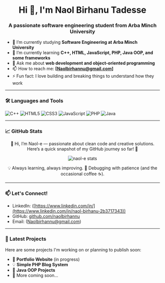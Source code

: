 <h1 align="center">Hi 👋, I'm Naol Birhanu Tadesse</h1>
<h3 align="center">A passionate software engineering student from Arba Minch University</h3>

- 🔭 I’m currently studying **Software Engineering at Arba Minch University**
- 🌱 I’m currently learning **C++, HTML, JavaScript, PHP, Java OOP, and some frameworks**
- 💬 Ask me about **web development and object-oriented programming**
- 📫 How to reach me: **[Naolbirhannu@gmail.com]**
- ⚡ Fun fact: I love building and breaking things to understand how they work

---

### 🛠️ Languages and Tools

<p align="left">
  <img src="https://img.shields.io/badge/C%2B%2B-00599C?style=flat&logo=c%2B%2B&logoColor=white" alt="C++"/>
  <img src="https://img.shields.io/badge/HTML5-E34F26?style=flat&logo=html5&logoColor=white" alt="HTML5"/>
  <img src="https://img.shields.io/badge/CSS3-1572B6?style=flat&logo=css3&logoColor=white" alt="CSS3"/>
  <img src="https://img.shields.io/badge/JavaScript-F7DF1E?style=flat&logo=javascript&logoColor=black" alt="JavaScript"/>
  <img src="https://img.shields.io/badge/PHP-777BB4?style=flat&logo=php&logoColor=white" alt="PHP"/>
  <img src="https://img.shields.io/badge/Java-007396?style=flat&logo=java&logoColor=white" alt="Java"/>
</p>

---

### 📈 GitHub Stats

<p align="center">
  👋 Hi, I’m Naol-e — passionate about clean code and creative solutions.  
  Here’s a quick snapshot of my GitHub journey so far! 🚀
</p>

<p align="center">
  <img src="https://github-readme-stats.vercel.app/api?username=naol-e&show_icons=true&theme=radical" alt="naol-e stats"/>
</p>

<p align="center">
  💡 Always learning, always improving.  
  🐞 Debugging with patience (and the occasional coffee ☕).  
</p>



---

### 📫 Let's Connect!

- LinkedIn: ([https://www.linkedin.com/in/](https://www.linkedin.com/in/naol-birhanu-2b3717343))
- GitHub: [github.com/naolbirhannu](https://github.com/naol-e)
- Email: (Naolbirhannu@gmail.com) 

---

### 📝 Latest Projects

Here are some projects I'm working on or planning to publish soon:

- 🚧 **Portfolio Website** (in progress)
- 💡 **Simple PHP Blog System**
- 🔧 **Java OOP Projects**
- 💬 More coming soon...


